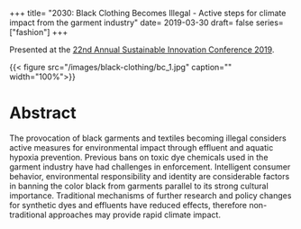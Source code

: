+++
title= "2030: Black Clothing Becomes Illegal - Active steps for climate impact from the garment industry"
date= 2019-03-30
draft= false
series= ["fashion"]
+++

Presented at the [22nd Annual Sustainable Innovation Conference 2019](https://cfsd.org.uk/events/sustainable-innovation-2019/).

{{< figure src="/images/black-clothing/bc_1.jpg" caption="" width="100%">}}

# Abstract

The provocation of black garments and textiles becoming illegal considers active measures for environmental impact through effluent and aquatic hypoxia prevention. Previous bans on toxic dye chemicals used in the garment industry have had challenges in enforcement. Intelligent consumer behavior, environmental responsibility and identity are considerable factors in banning the color black from garments parallel to its strong cultural importance. Traditional mechanisms of further research and policy changes for synthetic dyes and effluents have reduced effects, therefore non-traditional approaches may provide rapid climate impact. 
